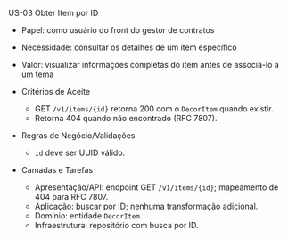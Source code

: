 US-03 Obter Item por ID

- Papel: como usuário do front do gestor de contratos
- Necessidade: consultar os detalhes de um item específico
- Valor: visualizar informações completas do item antes de associá-lo a um tema

- Critérios de Aceite
  - GET `/v1/items/{id}` retorna 200 com o `DecorItem` quando existir.
  - Retorna 404 quando não encontrado (RFC 7807).

- Regras de Negócio/Validações
  - `id` deve ser UUID válido.

- Camadas e Tarefas
  - Apresentação/API: endpoint GET `/v1/items/{id}`; mapeamento de 404 para RFC 7807.
  - Aplicação: buscar por ID; nenhuma transformação adicional.
  - Domínio: entidade `DecorItem`.
  - Infraestrutura: repositório com busca por ID.


